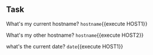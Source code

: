 ## Task

What's my current hostname?
`hostname`{{execute HOST1}}

What's my other hostname?
`hostname`{{execute HOST2}}

what's the current date?
`date`{{execute HOST1}}

